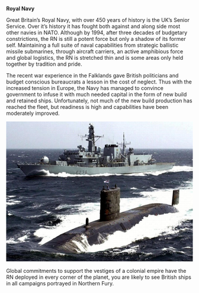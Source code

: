 **Royal Navy**

Great Britain’s Royal Navy, with over 450 years of history is the UK’s
Senior Service. Over it’s history it has fought both against and along
side most other navies in NATO. Although by 1994, after three decades of
budgetary constrictions, the RN is still a potent force but only a
shadow of its former self. Maintaining a full suite of naval
capabilities from strategic ballistic missile submarines, through
aircraft carriers, an active amphibious force and global logistics, the
RN is stretched thin and is some areas only held together by tradition
and pride.

The recent war experience in the Falklands gave British politicians and
budget conscious bureaucrats a lesson in the cost of neglect. Thus with
the increased tension in Europe, the Navy has managed to convince
government to infuse it with much needed capital in the form of new
build and retained ships. Unfortunately, not much of the new build
production has reached the fleet, but readiness is high and capabilities
have been moderately improved.

![](/assets/images/nato/uk/navy/image1.jpg)

Global commitments to support the vestiges of a colonial empire have the
RN deployed in every corner of the planet, you are likely to see British
ships in all campaigns portrayed in Northern Fury.
